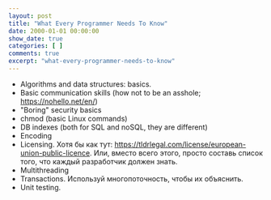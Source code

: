 ```yaml
---
layout: post
title: "What Every Programmer Needs To Know"
date: 2000-01-01 00:00:00
show_date: true
categories: [ ]
comments: true
excerpt: "what-every-programmer-needs-to-know"
---
```


* Algorithms and data structures: basics.
* Basic communication skills (how not to be an asshole; https://nohello.net/en/)
* "Boring" security basics
* chmod (basic Linux commands)
* DB indexes (both for SQL and noSQL, they are different)
* Encoding
* Licensing. Хотя бы как тут: https://tldrlegal.com/license/european-union-public-licence. Или, вместо всего этого, просто составь список того, что каждый разработчик должен знать.
* Multithreading
* Transactions. Используй многопоточность, чтобы их объяснить.
* Unit testing.